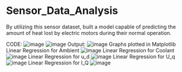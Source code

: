 # Sensor_Data_Analysis
By utilizing this sensor dataset, built a model capable of predicting the amount of heat lost by electric motors during their normal operation.

CODE: 
![image](https://github.com/user-attachments/assets/e82f2a15-9a2a-445a-86f1-44422f02f3ec)
![image](https://github.com/user-attachments/assets/055c3d2c-da04-4673-a67e-75e6fa9315bb)
Output:
![image](https://github.com/user-attachments/assets/88d6c895-4e91-4d11-86fe-f3dd4faf7fc0)
Graphs plotted in Matplotlib
Linear Regression for Ambient
![image](https://github.com/user-attachments/assets/4997fb4d-3596-487c-8a44-22acf5a7e737)
Linear Regression for Coolant
![image](https://github.com/user-attachments/assets/10b0979b-dffc-430b-a287-2a202e470d3c)
Linear Regression for u_d
![image](https://github.com/user-attachments/assets/82a228af-b59a-47fc-84a8-c4e0304fad09)
Linear Regression for U_q
![image](https://github.com/user-attachments/assets/e573c97f-1ab6-44cf-a28b-f983025e5bee)
Linear Regression for I_Q
![image](https://github.com/user-attachments/assets/a42d081d-0af4-4691-a86f-697198a00daf)
